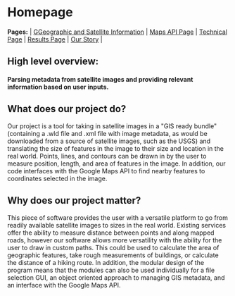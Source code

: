 # Homepage  
**Pages:** | [GGeographic and Satellite Information](https://rickyroze.github.io/SoftDesFinalProject/GIS "GIS info page") | [Maps API Page](https://rickyroze.github.io/SoftDesFinalProject/MapPage "Google Maps API page") | [Technical Page](https://rickyroze.github.io/SoftDesFinalProject/TechnicalPage "Technical Page") | [Results Page](https://rickyroze.github.io/SoftDesFinalProject/ResultsPage "Results") | [Our Story](https://rickyroze.github.io/SoftDesFinalProject/OurStory "Our Story") |

## High level overview:

#### Parsing metadata from satellite images and providing relevant information based on user inputs.

## What does our project do?

Our project is a tool for taking in satellite images in a "GIS ready bundle"
(containing a .wld file and .xml file with image metadata, as would be
downloaded from a source of satellite images, such as the USGS) and translating
the size of features in the image to their size and location in the real world.
Points, lines, and contours can be drawn in by the user to measure position,
length, and area of features in the image. In addition, our code interfaces with
the Google Maps API to find nearby features to coordinates selected in the image.

## Why does our project matter?

This piece of software provides the user with a versatile platform to go
from readily available satellite images to sizes in the real world. Existing
services offer the ability to measure distance between points and along mapped
roads, however our software allows more versatility with the ability for the
user to draw in custom paths. This could be used to calculate the area of
geographic features, take rough measurements of buildings, or calculate the
distance of a hiking route. In addition, the modular design of the program means
that the modules can also be used individually for a file selection GUI, an
object oriented approach to managing GIS metadata, and an interface with the
Google Maps API.

